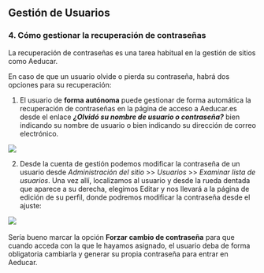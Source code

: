 ## Gestión de Usuarios

### 4\. Cómo gestionar la recuperación de contraseñas

La recuperación de contraseñas es una tarea habitual en la gestión de sitios como Aeducar. 

En caso de que un usuario olvide o pierda su contraseña, habrá dos opciones para su recuperación: 

1.  El usuario de **forma autónoma** puede gestionar de forma automática la recuperación de contraseñas en la página de acceso a Aeducar.es desde el enlace _**¿Olvidó su nombre de usuario o contraseña?**_ bien indicando su nombre de usuario o bien indicando su dirección de correo electrónico.
    

![](https://lh3.googleusercontent.com/PCL-xk6Lssx5CoNPBCyK1aAE71IeXzHwmmBfmVD9W-9Kc2Nvip3dBrX1yT7utyFZKz7tvRMcYOIk9DDKUKtSwzeaGp9DKlCtnqay-S5sZ-K7KuqM2CE56h3vmgRNZJa7D2ciMv-G)

  
  

2.  Desde la cuenta de gestión podemos modificar la contraseña de un usuario desde _Administración del sitio_ >\> _Usuarios_ >\> _Examinar lista de usuarios_. Una vez allí, localizamos al usuario y desde la rueda dentada que aparece a su derecha, elegimos Editar y nos llevará a la página de edición de su perfil, donde podremos modificar la contraseña desde el ajuste:
    

![](https://lh5.googleusercontent.com/noMVZeJ03qaEUZrJMbkGE42H9efXhLzdDsbUN-QNJEMn40OXH7wxm6ahguZ4oKVl-McCHzVGWLX2OMZsdxNU7OGwmEHNR7ggQnnyPlvuVtUN7JfM2MlGdOQcHbG0mmhuK6VlG7OJ) 

Sería bueno marcar la opción **Forzar cambio de contraseña** para que cuando acceda con la que le hayamos asignado, el usuario deba de forma obligatoria cambiarla y generar su propia contraseña para entrar en Aeducar.